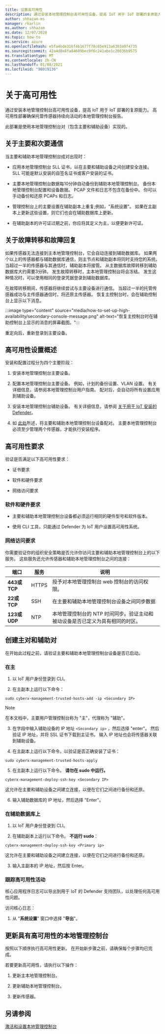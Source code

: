 ```yaml
---
title: 设置高可用性
description: 通过安装本地管理控制台高可用性设备，提高 IoT 用于 IoT 部署的复原能力。 高可用性部署确保托管传感器持续向活动的本地管理控制台报告。
author: shhazam-ms
manager: rkarlin
ms.author: shhazam
ms.date: 12/07/2020
ms.topic: how-to
ms.service: azure
ms.openlocfilehash: e5fa4bde316f4b1677f78c65e913a6303a9f4735
ms.sourcegitcommit: 42a4d0e8fa84609bec0f6c241abe1c20036b9575
ms.translationtype: MT
ms.contentlocale: zh-CN
ms.lasthandoff: 01/08/2021
ms.locfileid: "98019136"
---
```

# <a name="about-high-availability"></a>关于高可用性

通过安装本地管理控制台高可用性设备，提高 IoT 用于 IoT 部署的复原能力。 高可用性部署确保托管传感器持续向活动的本地管理控制台报告。

此部署是使用本地管理控制台对（包含主要和辅助设备）实现的。

## <a name="about-primary-and-secondary-communication"></a>关于主要和次要通信

当主要和辅助本地管理控制台成对出现时：

- 应用本地管理控制台 SLL 证书，以在主要和辅助设备之间创建安全连接。 SLL 可能是默认安装的自签名证书或客户安装的证书。

- 主要本地管理控制台数据每10分钟自动备份到辅助本地管理控制台。 备份本地管理控制台配置和设备数据。 PCAP 文件和日志不包含在备份中。 你可以手动备份和还原 PCAPs 和日志。

- 管理控制台上的主要设置在辅助副本上重复;例如，"系统设置"。 如果在主副本上更新这些设置，则它们也会在辅助数据库上更新。

- 在辅助副本的许可证过期之前，你应将其定义为主，以便更新许可证。

## <a name="about-failover-and-failback"></a>关于故障转移和故障回复

如果传感器无法连接到主本地管理控制台，它会自动连接到辅助数据库。 如果两个以上的传感器都与辅助数据库通信，则主节点和辅助副本将同时支持您的系统。 当超过一半的传感器与其通信时，辅助副本将接管。 从主数据库故障转移到辅助数据库大约需要3分钟。 发生故障转移时，主本地管理控制台将会冻结。 发生这种情况时，可以使用相同的登录凭据登录到辅助数据库。

在故障转移期间，传感器将继续尝试与主要设备进行通信。 当超过一半的托管传感器成功与主传感器通信时，将还原主传感器。 恢复主控制台时，会在辅助控制台上显示以下消息。

:::image type="content" source="media/how-to-set-up-high-availability/secondary-console-message.png" alt-text="恢复主控制台时在辅助控制台上显示的消息的屏幕截图。":::

重定向后，重新登录到主要设备。

## <a name="high-availability-setup-overview"></a>高可用性设置概述

安装和配置过程分为四个主要阶段：

1. 安装本地管理控制台主要设备。 

2. 配置本地管理控制台主要设备。 例如，计划的备份设置、VLAN 设置。 有关详细信息，请参阅本地管理控制台用户指南。 配对后，会自动将所有设置应用到辅助设备。

3. 安装本地管理控制台辅助设备。 有关详细信息，请参阅 [关于用于 IoT 安装的 Defender](how-to-install-software.md)。

4. 如 [此处](https://infrascale.secure.force.com/pkb/articles/Support_Article/How-to-access-your-Appliance-Management-Console)所述，将主要和辅助本地管理控制台设备配对。 主要本地管理控制台必须至少管理两个传感器，才能执行安装程序。

## <a name="high-availability-requirements"></a>高可用性要求

验证是否满足以下高可用性要求：

- 证书要求

- 软件和硬件要求

- 网络访问要求

### <a name="software-and-hardware-requirements"></a>软件和硬件要求

- 主要和辅助本地管理控制台设备都必须运行相同的硬件型号和软件版本。

- 使用 CLI 工具，只能通过 Defender 为 IoT 用户设置高可用性系统。

### <a name="network-access-requirements"></a>网络访问要求

你需要验证你的组织安全策略是否允许你访问主要和辅助本地管理控制台上的以下服务。 这些服务还允许传感器和辅助本地管理控制台之间的连接：

|端口|服务|说明|
|----|-------|-----------|
|**443或 TCP**|HTTPS|授予对本地管理控制台 web 控制台的访问权限。|
|**22或 TCP**|SSH|在主要和辅助本地管理控制台设备之间同步数据|
|**123或 UDP**|NTP| 本地管理控制台的 NTP 时间同步。验证主动和被动设备是否已定义为具有相同的时区。|

## <a name="create-the-primary-and-secondary-pair"></a>创建主对和辅助对

在开始此过程之前，请验证主要和辅助本地管理控制台设备是否已启动。  

### <a name="on-the-primary"></a>在主

1. 以 IoT 用户身份登录到 CLI。

2. 在主副本上运行以下命令：

```azurecli-interactive
sudo cyberx-management-trusted-hosts-add -ip <Secondary IP>
```

>[!NOTE]
>在本文档中，主要用户管理控制台称为 "主"，代理称为 "辅助"。

3. 在字段中输入辅助设备的 IP 地址 ```<Secondary ip>``` ，然后选择 "enter"。 然后验证 IP 地址，并将 SSL 证书下载到主证书。 输入 IP 地址也会将传感器关联到辅助设备。

4. 在主副本上运行以下命令，以验证是否正确安装了证书：

```azurecli-interactive
sudo cyberx-management-trusted-hosts-apply
```

5. 在主副本上运行以下命令。 **请勿在 sudo 中运行。**

```azurecli-interactive
cyberx-management-deploy-ssh-key <Secondary IP>
```

这允许在主要和辅助设备之间建立连接，以便在它们之间进行备份和还原。

6. 输入辅助数据库的 IP 地址，然后选择 "Enter"。

### <a name="on-the-secondary"></a>在辅助数据库上

1. 以 IoT 用户身份登录到 CLI。

2. 在辅助副本上运行以下命令。 **不运行 sudo**：

```azurecli-interactive
cyberx-management-deploy-ssh-key <Primary ip>
```

这允许在主要和辅助设备之间建立连接，以便在它们之间进行备份和还原。

3. 输入主副本的 IP 地址，然后按 Enter。

### <a name="track-high-availability-activity"></a>跟踪高可用性活动

核心应用程序日志可以导出到用于 IoT 的 Defender 支持团队，以处理任何高可用性问题。  

访问核心日志：

1. 从 "**系统设置**" 窗口中选择 "**导出**"。

## <a name="update-the-on-premises-management-console-with-high-availability"></a>更新具有高可用性的本地管理控制台

按照以下顺序执行高可用性更新。 在开始新步骤之前，请确保每个步骤均已完成。

若要更新高可用性，请执行以下操作：

1. 更新主本地管理控制台。

2. 更新辅助本地管理控制台。

3. 更新传感器。

## <a name="see-also"></a>另请参阅

[激活和设置本地管理控制台](how-to-activate-and-set-up-your-on-premises-management-console.md)